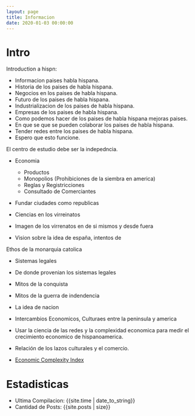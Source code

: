 ```yaml
---
layout: page
title: Informacion
date: 2020-01-03 00:00:00
---
```


# Intro

Introduction a hispn:
 - Informacion paises habla hispana.
 - Historia de los paises de habla hispana.
 - Negocios en los paises de habla hispana.
 - Futuro de los paises de habla hispana.
 - Industrializacion de los paises de habla hispana.
 - Empresas de los paises de habla hispana.
 - Como podemos hacer de los paises de habla hispana mejoras paises.
 - En que se que se pueden colaborar los paises de habla hispana.
 - Tender redes entre los paises de habla hispana.
 -  Espero que esto funcione.

El centro de estudio debe ser la indepedncia.

* Economia
    * Productos
    * Monopolios (Prohibiciones de la siembra en america)
    * Reglas y Registricciones
    * Consultado de Comerciantes

* Fundar ciudades como republicas
* Ciencias  en los virreinatos
* Imagen de los virrenatos en de si mismos y desde fuera
* Vision sobre la idea de españa, intentos de 

Ethos de la monarquia catolica

* Sistemas legales
* De donde provenian los sistemas legales

* Mitos de la conquista
* Mitos de la guerra de indendencia
* La idea de nacion
* Intercambios Economicos, Culturaes entre la peninsula y america

* Usar la ciencia de las redes y la complexidad economica para medir el crecimiento economico de hispanoamerica.

* Relación de los lazos culturales y el comercio.

- [Economic Complexity Index](https://en.wikipedia.org/wiki/Economic_Complexity_Index)

# Estadisticas

- Ultima Compilacion: {{site.time | date_to_string}} <br/>
- Cantidad de Posts: {{site.posts | size}}
